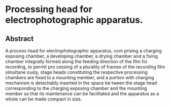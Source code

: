 # Processing head for electrophotographic apparatus.

## Abstract
A process head for electrophotographic apparatus, com prising a charging exposing chamber, a developing chamber, a drying chamber and a fixing chamber integrally formed along the feeding direction of the film for recording, to permit pro cessing of a plurality of frames of the recording film simultane ously, stage heads constituting the respective processing chambers are fixed to a mounting member, and a portion with charging mechanism is detachably inserted in the space be tween the stage head corresponding to the charging exposing chamber and the mounting member so that its maintenance can be facilitated and the apparatus as a whole can be made compact in size.